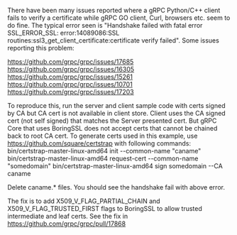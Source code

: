 There have been many issues reported where a gRPC Python/C++ client fails to verify a certificate while gRPC GO client, Curl, browsers etc. seem to do fine. The typical error seen is "Handshake failed with fatal error SSL_ERROR_SSL: error:14089086:SSL routines:ssl3_get_client_certificate:certificate verify failed". Some issues reporting this problem:

https://github.com/grpc/grpc/issues/17685
https://github.com/grpc/grpc/issues/16305
https://github.com/grpc/grpc/issues/15261
https://github.com/grpc/grpc/issues/10701
https://github.com/grpc/grpc/issues/17203

To reproduce this, run the server and client sample code with certs signed by CA but CA cert is not available in client store. Client uses the CA signed cert (not self signed) that matches the Server presented cert. But gRPC Core that uses BoringSSL does not accept certs that cannot be chained back to root CA cert. To generate certs used in this example, use https://github.com/square/certstrap with following commands:
bin/certstrap-master-linux-amd64 init --common-name "caname"
bin/certstrap-master-linux-amd64 request-cert --common-name "somedomain"
bin/certstrap-master-linux-amd64 sign somedomain --CA caname

Delete caname.* files. You should see the handshake fail with above error.

The fix is to add X509_V_FLAG_PARTIAL_CHAIN and X509_V_FLAG_TRUSTED_FIRST flags to BoringSSL to allow trusted intermediate and leaf certs. See the fix in https://github.com/grpc/grpc/pull/17868
